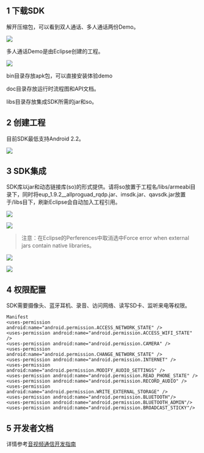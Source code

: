 ## 1 下载SDK

解开压缩包，可以看到双人通话、多人通话两份Demo。

![](http://imgcache.tcecqpoc.fsphere.cn/image/qzonestyle.gtimg.cn/qzone/vas/opensns/res/img/yinshipinAndroidkehuduanjicheng-1.png)

多人通话Demo是由Eclipse创建的工程。

![](http://imgcache.tcecqpoc.fsphere.cn/image/qzonestyle.gtimg.cn/qzone/vas/opensns/res/img/yinshipinAndroidkehuduanjicheng-2.png)

bin目录存放apk包，可以直接安装体验demo

doc目录存放运行时流程图和API文档。

libs目录存放集成SDK所需的jar和so。

## 2 创建工程

目前SDK最低支持Android 2.2。

![](http://imgcache.tcecqpoc.fsphere.cn/image/qzonestyle.gtimg.cn/qzone/vas/opensns/res/img/yinshipinAndroidkehuduanjicheng-3.png)

## 3 SDK集成

SDK库以jar和动态链接库(so)的形式提供。请将so放置于工程名/libs/armeabi目录下，同时将eup_1.9.2__allproguad_rqdp.jar、imsdk.jar、qavsdk.jar放置于/libs目下，刷新Eclipse会自动加入工程引用。

![](http://imgcache.tcecqpoc.fsphere.cn/image/qzonestyle.gtimg.cn/qzone/vas/opensns/res/img/yinshipinAndroidkehuduanjicheng-4.png)

![](http://imgcache.tcecqpoc.fsphere.cn/image/qzonestyle.gtimg.cn/qzone/vas/opensns/res/img/yinshipinAndroidkehuduanjicheng-5.png)

>注意：在Eclipse的Perferences中取消选中Force error when external jars contain native libraries。

![](http://imgcache.tcecqpoc.fsphere.cn/image/qzonestyle.gtimg.cn/qzone/vas/opensns/res/img/yinshipinAndroidkehuduanjicheng-6.png)

![](http://imgcache.tcecqpoc.fsphere.cn/image/qzonestyle.gtimg.cn/qzone/vas/opensns/res/img/yinshipinAndroidkehuduanjicheng-7.png)



## 4 权限配置

SDK需要摄像头、蓝牙耳机、录音、访问网络、读写SD卡、监听来电等权限。

```
Manifest
<uses-permission android:name="android.permission.ACCESS_NETWORK_STATE" />
<uses-permission android:name="android.permission.ACCESS_WIFI_STATE" />
<uses-permission android:name="android.permission.CAMERA" />
<uses-permission android:name="android.permission.CHANGE_NETWORK_STATE" />
<uses-permission android:name="android.permission.INTERNET" />
<uses-permission android:name="android.permission.MODIFY_AUDIO_SETTINGS" />
<uses-permission android:name="android.permission.READ_PHONE_STATE" />
<uses-permission android:name="android.permission.RECORD_AUDIO" />
<uses-permission android:name="android.permission.WRITE_EXTERNAL_STORAGE" />
<uses-permission android:name="android.permission.BLUETOOTH"/>
<uses-permission android:name="android.permission.BLUETOOTH_ADMIN"/>
<uses-permission android:name="android.permission.BROADCAST_STICKY"/>
```

## 5 开发者文档

详情参考[音视频通信开发指南](http://tcecqpoc.fsphere.cn/wiki/%E9%9F%B3%E8%A7%86%E9%A2%91%E9%80%9A%E4%BF%A1%E5%BC%80%E5%8F%91%E6%8C%87%E5%8D%97)